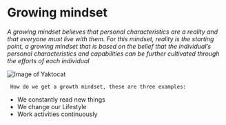 # Growing mindset 
*A growing mindset believes that personal characteristics are a reality and that everyone must live with them. For this mindset, reality is the starting point, a growing mindset that is based on the belief that the individual’s personal characteristics and capabilities can be further cultivated through the efforts of each individual*

![Image of Yaktocat](https://www.piperandgold.com/sites/default/files/pg.blogpostheadercassie.5.1.19-01.png)



` How do we get a growth mindset, these are three examples:`
- We constantly read new things 
- We change our Lifestyle 
- Work activities continuously
